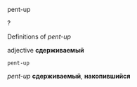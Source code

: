 pent-up

?


Definitions of _pent-up_

adjective
**сдерживаемый**

    pent-up

_pent-up_
**сдерживаемый**, **накопившийся**